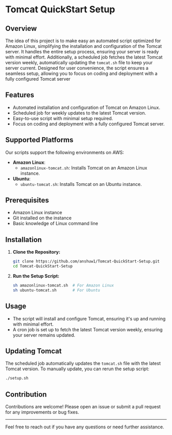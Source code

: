 # Tomcat QuickStart Setup

## Overview

The idea of this project is to make easy an automated script optimized for Amazon Linux, simplifying the installation and configuration of the Tomcat server. It handles the entire setup process, ensuring your server is ready with minimal effort. Additionally, a scheduled job fetches the latest Tomcat version weekly, automatically updating the `tomcat.sh` file to keep your server current. Designed for user convenience, the script ensures a seamless setup, allowing you to focus on coding and deployment with a fully configured Tomcat server

## Features

- Automated installation and configuration of Tomcat on Amazon Linux.
- Scheduled job for weekly updates to the latest Tomcat version.
- Easy-to-use script with minimal setup required.
- Focus on coding and deployment with a fully configured Tomcat server.

## Supported Platforms

Our scripts support the following environments on AWS:

- **Amazon Linux**:
  - `amazonlinux-tomcat.sh`: Installs Tomcat on an Amazon Linux instance.
- **Ubuntu**:
  - `ubuntu-tomcat.sh`: Installs Tomcat on an Ubuntu instance.

## Prerequisites

- Amazon Linux instance
- Git installed on the instance
- Basic knowledge of Linux command line

## Installation

1. **Clone the Repository:**
    ```sh
    git clone https://github.com/anshuw1/Tomcat-QuickStart-Setup.git
    cd Tomcat-QuickStart-Setup
    ```

2. **Run the Setup Script:**
    ```sh
   sh amazonlinux-tomcat.sh  # For Amazon Linux
   sh ubuntu-tomcat.sh       # For Ubuntu
    ```

## Usage

- The script will install and configure Tomcat, ensuring it's up and running with minimal effort.
- A cron job is set up to fetch the latest Tomcat version weekly, ensuring your server remains updated.

## Updating Tomcat

The scheduled job automatically updates the `tomcat.sh` file with the latest Tomcat version. To manually update, you can rerun the setup script:
```sh
./setup.sh
```
## Contribution
Contributions are welcome! Please open an issue or submit a pull request for any improvements or bug fixes.

---

Feel free to reach out if you have any questions or need further assistance.
